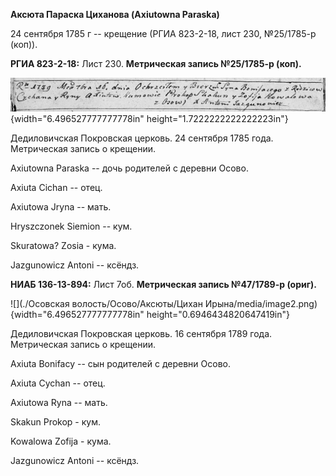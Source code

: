 **Аксюта Параска Циханова (Axiutowna Paraska)**

24 сентября 1785 г -- крещение (РГИА 823-2-18, лист 230, №25/1785-р
(коп)).

**РГИА 823-2-18:** Лист 230. **Метрическая запись №25/1785-р (коп).**

![](./media/3eb5ffe6ab26e5b109f01a4ab58046cb3ee4ab82.png){width="6.496527777777778in"
height="1.7222222222222223in"}

Дедиловичская Покровская церковь. 24 сентября 1785 года. Метрическая
запись о крещении.

Axiutowna Paraska -- дочь родителей с деревни Осово.

Axiuta Cichan -- отец.

Axiutowa Jryna -- мать.

Hryszczonek Siemion -- кум.

Skuratowa? Zosia - кума.

Jazgunowicz Antoni -- ксёндз.

**НИАБ 136-13-894:** Лист 7об. **Метрическая запись №47/1789-р (ориг).**

![](./Осовская волость/Осово/Аксюты/Цихан Ирына/media/image2.png){width="6.496527777777778in"
height="0.6946434820647419in"}

Дедиловичская Покровская церковь. 16 сентября 1789 года. Метрическая
запись о крещении.

Axiuta Bonifacy -- сын родителей с деревни Осово.

Axiuta Cychan -- отец.

Axiutowa Ryna -- мать.

Skakun Prokop - кум.

Kowalowa Zofija - кума.

Jazgunowicz Antoni -- ксёндз.
